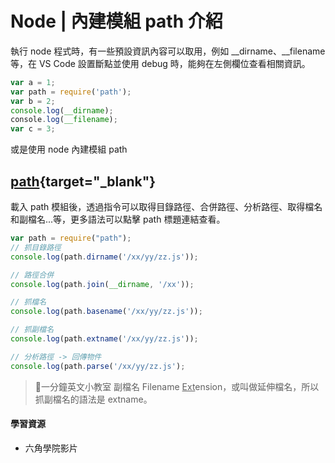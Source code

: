 # Node | 內建模組 path 介紹
執行 node 程式時，有一些預設資訊內容可以取用，例如 __dirname、__filename 等，在 VS Code 設置斷點並使用 debug 時，能夠在左側欄位查看相關資訊。
```js
var a = 1;
var path = require('path');
var b = 2;
console.log(__dirname);
​console.log(__filename);
var c = 3;
```


或是使用 node 內建模組 path

## [path](https://nodejs.org/docs/latest/api/path.html){target="_blank"}
載入 path 模組後，透過指令可以取得目錄路徑、合併路徑、分析路徑、取得檔名和副檔名...等，更多語法可以點擊 path 標題連結查看。
```js
var path = require("path"); 
// 抓目錄路徑
console.log(path.dirname('/xx/yy/zz.js'));

// 路徑合併
console.log(path.join(__dirname, '/xx'));

// 抓檔名
console.log(path.basename('/xx/yy/zz.js'));

// 抓副檔名
console.log(path.extname('/xx/yy/zz.js'));

// 分析路徑 -> 回傳物件
console.log(path.parse('/xx/yy/zz.js');
```

> 🗽一分鐘英文小教室
副檔名 Filename <u>Ext</u>ension，或叫做延伸檔名，所以抓副檔名的語法是 extname。

#### 學習資源
* 六角學院影片